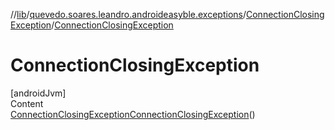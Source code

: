 //[lib](../../index.md)/[quevedo.soares.leandro.androideasyble.exceptions](../index.md)/[ConnectionClosingException](index.md)/[ConnectionClosingException](-connection-closing-exception.md)



# ConnectionClosingException  
[androidJvm]  
Content  
[ConnectionClosingException](index.md)[ConnectionClosingException](-connection-closing-exception.md)()  
  



